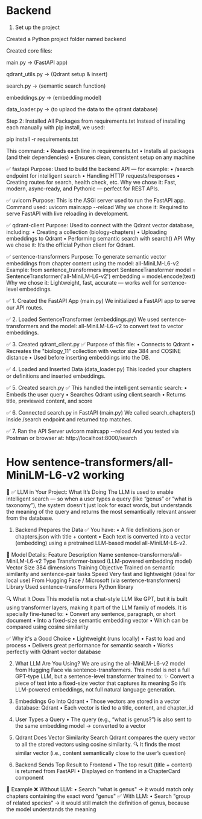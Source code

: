 # Backend

1. Set up the project

Created a Python project folder named backend

Created core files:

main.py -> (FastAPI app)

qdrant_utils.py -> (Qdrant setup & insert)

search.py -> (semantic search function)

embeddings.py -> (embedding model)

data_loader.py -> (to uplaod the data to the qdrant database)

Step 2: Installed All Packages from requirements.txt
Instead of installing each manually with pip install, we used:

pip install -r requirements.txt

This command:
•	Reads each line in requirements.txt
•	Installs all packages (and their dependencies)
•	Ensures clean, consistent setup on any machine

✅ fastapi
Purpose:
Used to build the backend API — for example:
•	/search endpoint for intelligent search
•	Handling HTTP requests/responses
•	Creating routes for search, health check, etc.
Why we chose it:
Fast, modern, async-ready, and Pythonic — perfect for REST APIs.

✅ uvicorn
Purpose:
This is the ASGI server used to run the FastAPI app.
Command used:
uvicorn main:app --reload
Why we chose it:
Required to serve FastAPI with live reloading in development.

✅ qdrant-client
Purpose:
Used to connect with the Qdrant vector database, including:
•	Creating a collection (biology-chapters)
•	Uploading embeddings to Qdrant
•	Performing semantic search with search() API
Why we chose it:
It’s the official Python client for Qdrant.

✅ sentence-transformers
Purpose:
To generate semantic vector embeddings from chapter content using the model:
all-MiniLM-L6-v2
Example:
from sentence_transformers import SentenceTransformer
model = SentenceTransformer('all-MiniLM-L6-v2')
embedding = model.encode(text)
Why we chose it:
Lightweight, fast, accurate — works well for sentence-level embeddings.


✅ 1. Created the FastAPI App (main.py)
We initialized a FastAPI app to serve our API routes.

✅ 2. Loaded SentenceTransformer (embeddings.py)
We used sentence-transformers and the model: all-MiniLM-L6-v2 to convert text to vector embeddings.

✅ 3. Created qdrant_client.py
✅ Purpose of this file:
•	Connects to Qdrant
•	Recreates the "biology_11" collection with vector size 384 and COSINE distance
•	Used before inserting embeddings into the DB.

✅ 4. Loaded and Inserted Data (data_loader.py)
This loaded your chapters or definitions and inserted embeddings.

✅ 5. Created search.py
✅ This handled the intelligent semantic search:
•	Embeds the user query
•	Searches Qdrant using client.search
•	Returns title, previewed content, and score

✅ 6. Connected search.py in FastAPI (main.py)
We called search_chapters() inside /search endpoint and returned top matches.

✅ 7. Ran the API Server
uvicorn main:app --reload
And you tested via Postman or browser at:
http://localhost:8000/search



# How sentence-transformers/all-MiniLM-L6-v2 working

🧠 ✅ LLM in Your Project: What It’s Doing
The LLM is used to enable intelligent search — so when a user types a query (like “genus” or “what is taxonomy”), the system doesn't just look for exact words, but understands the meaning of the query and returns the most semantically relevant answer from the database.

1. Backend Prepares the Data
✅ You have:
•	A file definitions.json or chapters.json with title + content
•	Each text is converted into a vector (embedding) using a pretrained LLM-based model all-MiniLM-L6-v2.

📌 Model Details:
Feature	Description
Name	                sentence-transformers/all-MiniLM-L6-v2
Type	                Transformer-based (LLM-powered embedding model)
Vector Size	            384 dimensions
Training Objective	    Trained on semantic similarity and sentence-pair tasks
Speed	                Very fast and lightweight (ideal for local use)
From	                Hugging Face / Microsoft (via sentence-transformers)
Library Used	        sentence-transformers Python library

🔍 What It Does
This model is not a chat-style LLM like GPT, but it is built using transformer layers, making it part of the LLM family of models.
It is specially fine-tuned to:
•	Convert any sentence, paragraph, or short document
•	Into a fixed-size semantic embedding vector
•	Which can be compared using cosine similarity

✅ Why it's a Good Choice
•	Lightweight (runs locally)
•	Fast to load and process
•	Delivers great performance for semantic search
•	Works perfectly with Qdrant vector database

2. What LLM Are You Using?
We are using the all-MiniLM-L6-v2 model from Hugging Face via sentence-transformers.
This model is not a full GPT-type LLM, but a sentence-level transformer trained to:
✨ Convert a piece of text into a fixed-size vector that captures its meaning
So it’s LLM-powered embeddings, not full natural language generation.

3. Embeddings Go Into Qdrant
•	Those vectors are stored in a vector database: Qdrant
•	Each vector is tied to a title, content, and chapter_id

4. User Types a Query
•	The query (e.g., “what is genus?”) is also sent to the same embedding model → converted to a vector

5. Qdrant Does Vector Similarity Search
Qdrant compares the query vector to all the stored vectors using cosine similarity.
🔍 It finds the most similar vector (i.e., content semantically close to the user’s question)

6. Backend Sends Top Result to Frontend
•	The top result (title + content) is returned from FastAPI
•	Displayed on frontend in a ChapterCard component

📌 Example
❌ Without LLM:
•	Search "what is genus" → it would match only chapters containing the exact word "genus"
✅ With LLM:
•	Search "group of related species" → it would still match the definition of genus, because the model understands the meaning





